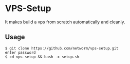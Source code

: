# VPS-Setup

It makes build a vps from scratch automatically and cleanly.

## Usage
```
$ git clone https://github.com/networm/vps-setup.git
enter password
$ cd vps-setup && bash -x setup.sh
```
